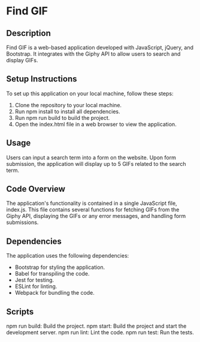 # Find GIF

## Description
Find GIF is a web-based application developed with JavaScript, jQuery, and Bootstrap. It integrates with the Giphy API to allow users to search and display GIFs.

## Setup Instructions
To set up this application on your local machine, follow these steps:

1. Clone the repository to your local machine.
2. Run npm install to install all dependencies.
3. Run npm run build to build the project.
4. Open the index.html file in a web browser to view the application.
   
## Usage
Users can input a search term into a form on the website. Upon form submission, the application will display up to 5 GIFs related to the search term.

## Code Overview
The application's functionality is contained in a single JavaScript file, index.js. This file contains several functions for fetching GIFs from the Giphy API, displaying the GIFs or any error messages, and handling form submissions.

## Dependencies
The application uses the following dependencies:

- Bootstrap for styling the application.
- Babel for transpiling the code.
- Jest for testing.
- ESLint for linting.
- Webpack for bundling the code.

## Scripts
npm run build: Build the project.
npm start: Build the project and start the development server.
npm run lint: Lint the code.
npm run test: Run the tests.
